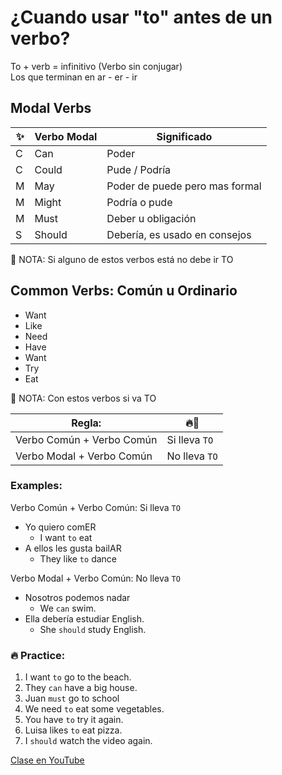 # ¿Cuando usar "to" antes de un verbo?

To + verb = infinitivo (Verbo sin conjugar)   
Los que terminan en ar - er - ir   

## Modal Verbs

|✨|Verbo Modal |Significado                     |
|--|-------------|-------------------------------|
|C |Can          |Poder                          |
|C |Could        |Pude /  Podría                 |
|M |May          |Poder de puede pero mas formal |
|M |Might        |Podría o pude                  |
|M |Must         |Deber u obligación             |
|S |Should       |Debería, es usado en consejos  |

📌 NOTA: Si alguno de estos verbos está no debe ir TO

## Common Verbs: Común u Ordinario

- Want
- Like
- Need
- Have
- Want
- Try
- Eat

📌 NOTA: Con estos verbos si va TO

|Regla:                    |🔥🐺         |
|--------------------------|--------------|
|Verbo Común + Verbo Común |Si lleva `TO`|
|Verbo Modal + Verbo Común |No lleva `TO`|

### Examples: 

Verbo Común + Verbo Común: Si lleva `TO`
- Yo quiero comER 
	- I want `to` eat
- A ellos les gusta bailAR 
	- They like `to` dance 

Verbo Modal + Verbo Común: No lleva `TO` 
- Nosotros podemos nadar 
	- We `can` swim. 
- Ella debería estudiar English.
	- She `should` study English.

### 🔥 Practice:
1. I want `to` go to the beach.
2. They `can` have a big house.
3. Juan `must` go to school
4. We need `to` eat some vegetables.
5. You have `to` try it again.
6. Luisa likes `to` eat pizza.
7. I `should` watch the video again.


[Clase en YouTube](https://www.youtube.com/watch?v=1eiZ1j5mnXk&t=76s)    